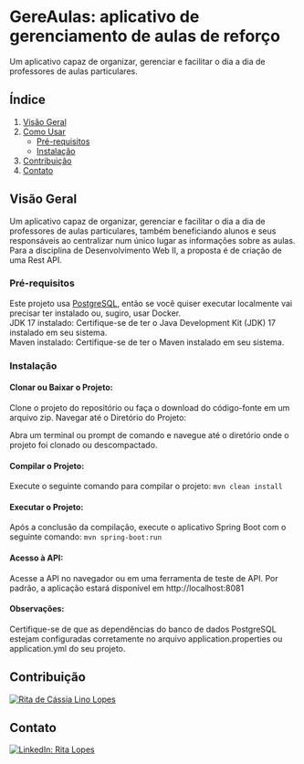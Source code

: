 # GereAulas: aplicativo de gerenciamento de aulas de reforço
Um aplicativo capaz de organizar, gerenciar e facilitar o dia a dia de professores de aulas particulares.

## Índice

1. [Visão Geral](#visão-geral)
2. [Como Usar](#como-usar)
   - [Pré-requisitos](#pré-requisitos)
   - [Instalação](#instalação)
3. [Contribuição](#contribuição)
4. [Contato](#contato)

## Visão Geral

Um aplicativo capaz de organizar, gerenciar e facilitar o dia a dia de professores de aulas particulares, também beneficiando alunos e seus responsáveis ao centralizar num único lugar as informações sobre as aulas.
Para a disciplina de Desenvolvimento Web II, a proposta é de criação de uma Rest API. 

### Pré-requisitos

Este projeto usa [PostgreSQL](https://www.postgresql.org/), então se você quiser executar localmente vai precisar ter instalado ou, sugiro, usar Docker.   
JDK 17 instalado: Certifique-se de ter o Java Development Kit (JDK) 17 instalado em seu sistema.   
Maven instalado: Certifique-se de ter o Maven instalado em seu sistema.   

### Instalação
#### Clonar ou Baixar o Projeto:

Clone o projeto do repositório ou faça o download do código-fonte em um arquivo zip.
Navegar até o Diretório do Projeto:

Abra um terminal ou prompt de comando e navegue até o diretório onde o projeto foi clonado ou descompactado.

#### Compilar o Projeto:

Execute o seguinte comando para compilar o projeto:
```mvn clean install```

#### Executar o Projeto:

Após a conclusão da compilação, execute o aplicativo Spring Boot com o seguinte comando:
```mvn spring-boot:run```

#### Acesso à API:

Acesse a API no navegador ou em uma ferramenta de teste de API. Por padrão, a aplicação estará disponível em http://localhost:8081

#### Observações:
Certifique-se de que as dependências do banco de dados PostgreSQL estejam configuradas corretamente no arquivo application.properties ou application.yml do seu projeto.

## Contribuição

[![Rita de Cássia Lino Lopes](https://avatars.githubusercontent.com/u/41452534?v=4)](https://github.com/ritallopes)

## Contato

[![LinkedIn: Rita Lopes](https://media.licdn.com/dms/image/D4D03AQFLOH64ibOQJQ/profile-displayphoto-shrink_400_400/0/1689729681995?e=1707350400&v=beta&t=-CGUcTjxRWUgfEj5xXDqK5BC9wweRLXDd_OKaL6UnQI)](https://www.linkedin.com/in/ritallopes/)
